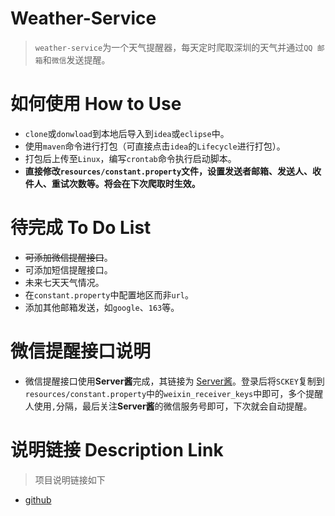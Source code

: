 # Weather-Service 

> `weather-service`为一个天气提醒器，每天定时爬取深圳的天气并通过`QQ 邮箱`和`微信`发送提醒。

# 如何使用 How to Use

* `clone`或`donwload`到本地后导入到`idea`或`eclipse`中。
* 使用`maven`命令进行打包（可直接点击`idea`的`Lifecycle`进行打包）。
* 打包后上传至`Linux`，编写`crontab`命令执行启动脚本。
* **直接修改`resources/constant.property`文件，设置发送者邮箱、发送人、收件人、重试次数等。将会在下次爬取时生效。**

# 待完成 To Do List 

* ~~可添加微信提醒接口~~。
* 可添加短信提醒接口。
* 未来七天天气情况。
* 在`constant.property`中配置地区而非`url`。
* 添加其他邮箱发送，如`google`、`163`等。

# 微信提醒接口说明

* 微信提醒接口使用**Server酱**完成，其链接为 [Server酱](https://sc.ftqq.com/3.version)。登录后将`SCKEY`复制到`resources/constant.property`中的`weixin_receiver_keys`中即可，多个提醒人使用`,`分隔，最后关注**Server酱**的微信服务号即可，下次就会自动提醒。


# 说明链接 Description Link 

> 项目说明链接如下 
 
* [github](https://github.com/shuaicong/weather-service-master.git/)
